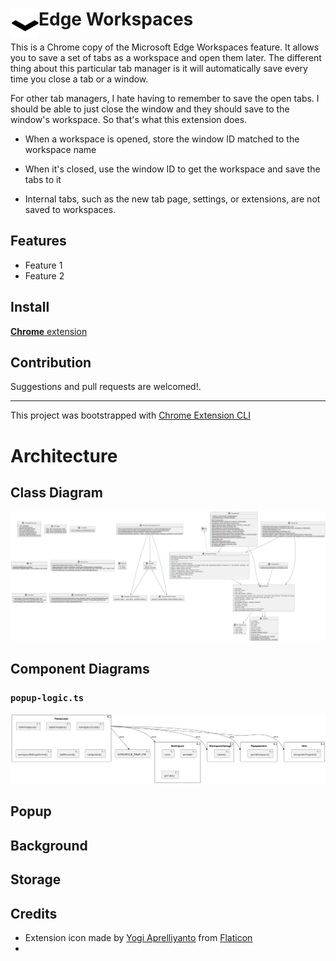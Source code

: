 # <img src="public/icons/icon_48.png" width="45" align="left">Edge Workspaces

This is a Chrome copy of the Microsoft Edge Workspaces feature. It allows you to save a set of tabs as a workspace and open them later.
The different thing about this particular tab manager is it will automatically save every time you close a tab or a window.

For other tab managers, I hate having to remember to save the open tabs. I should be able to just close the window and they should save to the window's workspace. 
So that's what this extension does.

* When a workspace is opened, store the window ID matched to the workspace name
* When it's closed, use the window ID to get the workspace and save the tabs to it

* Internal tabs, such as the new tab page, settings, or extensions, are not saved to workspaces.

## Features

- Feature 1
- Feature 2

## Install

[**Chrome** extension]()


## Contribution

Suggestions and pull requests are welcomed!.

---

This project was bootstrapped with [Chrome Extension CLI](https://github.com/dutiyesh/chrome-extension-cli)


# Architecture
## Class Diagram
![Project Diagram](docs\diagrams\out\class\project\project.png)

## Component Diagrams
### `popup-logic.ts`
![Popup Logic Component Diagram](docs\diagrams\out\component\popup-logic\component-popup-logic.png)



## Popup

## Background

## Storage

## Credits
* Extension icon made by [Yogi Aprelliyanto](https://www.flaticon.com/authors/yogi-aprelliyanto) from [Flaticon](https://www.flaticon.com/)
* 